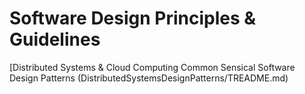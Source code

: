 # Software Design Principles &amp; Guidelines
[Distributed Systems & Cloud Computing Common Sensical Software Design Patterns (DistributedSystemsDesignPatterns/TREADME.md)

